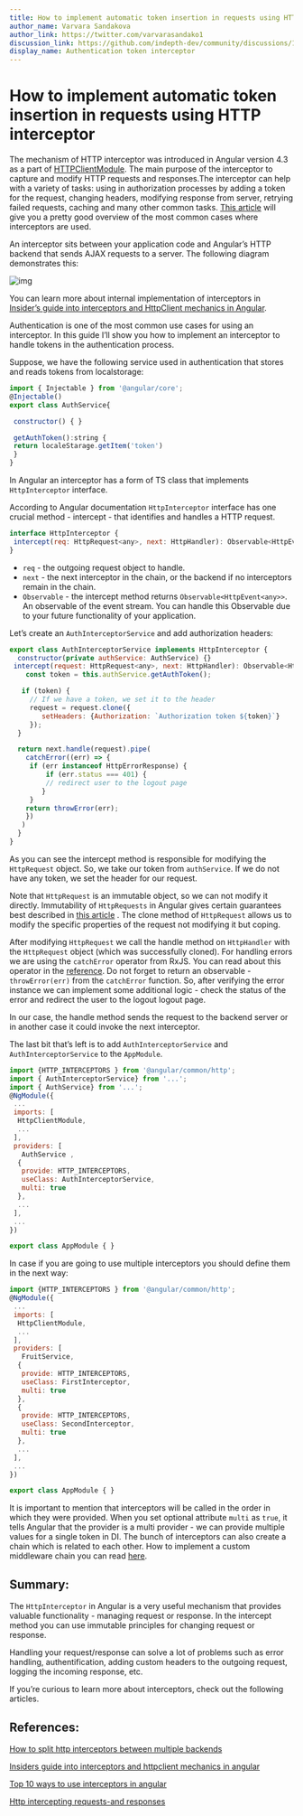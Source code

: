 ```yaml
---
title: How to implement automatic token insertion in requests using HTTP interceptor - Angular Tutorials | indepth.dev
author_name: Varvara Sandakova
author_link: https://twitter.com/varvarasandako1
discussion_link: https://github.com/indepth-dev/community/discussions/146
display_name: Authentication token interceptor
---
```

# **How to implement automatic token insertion in requests using HTTP interceptor**

The mechanism of HTTP interceptor was introduced in Angular version 4.3 as a part of [HTTPClientModule](https://www.tektutorialshub.com/angular/angular-httpclient/). The main purpose of the interceptor to capture and modify HTTP requests and responses.The interceptor can help with a variety of tasks: using in authorization processes by adding a token for the request, changing headers, modifying response from server, retrying failed requests, caching and many other common tasks. [This article](https://indepth.dev/posts/1051/top-10-ways-to-use-interceptors-in-angular) will give you a pretty good overview of the most common cases where interceptors are used.

An interceptor sits between your application code and Angular’s HTTP backend that sends AJAX requests to a server. The following diagram demonstrates this:

![img](https://lh6.googleusercontent.com/1zFNbLjk9WnHaWYC1L_yfX8F0kdfdhL32az8pnsZJ_Hs1Fr--pFvj29erHinni-U81VLpLZ9eqHkSwVKYxLdS35MqULhFUG23ffaB7hkKIEUZ77WVZgFVwXZl70ShfFAhlR9ijZ5)

You can learn more about internal implementation of interceptors in [Insider’s guide into interceptors and HttpClient mechanics in Angular](https://indepth.dev/posts/1118/insiders-guide-into-interceptors-and-httpclient-mechanics-in-angular). 

Authentication is one of the most common use cases for using an interceptor. In this guide I’ll show you how to implement an interceptor to handle tokens in the authentication process. 

Suppose, we have the following service used in authentication that stores and reads tokens from localstorage:

```javascript
import { Injectable } from '@angular/core';
@Injectable()
export class AuthService{

 constructor() { }

 getAuthToken():string {
 return localeStarage.getItem('token')
 }
}
```

In Angular an interceptor has a form of TS class that implements `HttpInterceptor` interface. 

According to Angular documentation `HttpInterceptor` interface has one crucial method - intercept - that identifies and handles a HTTP request.

```javascript
interface HttpInterceptor {
 intercept(req: HttpRequest<any>, next: HttpHandler): Observable<HttpEvent<any>>
}
```

- `req` - the outgoing request object to handle.
- `next` - the next interceptor in the chain, or the backend if no interceptors remain in the chain.
- `Observable` - the intercept method returns `Observable<HttpEvent<any>>`. An observable of the event stream. You can handle this Observable due to your future functionality of your application.

Let’s create an `AuthInterceptorService` and add authorization headers:

```javascript
export class AuthInterceptorService implements HttpInterceptor {
  constructor(private authService: AuthService) {} 
 intercept(request: HttpRequest<any>, next: HttpHandler): Observable<HttpEvent<any>> {  
    const token = this.authService.getAuthToken();

   if (token) {
     // If we have a token, we set it to the header
     request = request.clone({
        setHeaders: {Authorization: `Authorization token ${token}`}
     });
  }

  return next.handle(request).pipe(
  	catchError((err) => {
   	 if (err instanceof HttpErrorResponse) {
       	 if (err.status === 401) {
       	 // redirect user to the logout page
     	}
 	 }
  	return throwError(err);
	})
   )
  }
}
```

As you can see the intercept method is responsible for modifying the `HttpRequest` object. So, we take our token from `authService`. If we do not have any token, we set the header for our request.

Note that `HttpRequest` is an immutable object, so we can not modify it directly. Immutability of `HttpRequests`  in Angular gives certain guarantees best described in [this article](https://indepth.dev/posts/1381/immutability-importance-in-angular-applications) . The clone method of `HttpRequest` allows us to modify the specific properties of the request not modifying it but coping. 

After modifying `HttpRequest` we call the handle method on `HttpHandler` with the `HttpRequest` object (which was successfully cloned). For handling errors we are using the `catchError` operator from RxJS. You can read about this operator in the [reference](https://indepth.dev/reference/rxjs/operators/catch-error). Do not forget to return an observable - `throwError(err)` from the `catchError` function. So, after verifying the error instance we can implement some additional logic - check the status of the error and redirect the user to the logout logout page.

 In our case, the handle method sends the request to the backend server or in another case it could invoke the next interceptor.

 The last bit that’s left is to add `AuthInterceptorService` and `AuthInterceptorService` to the `AppModule`.

```javascript
import {HTTP_INTERCEPTORS } from '@angular/common/http';
import { AuthInterceptorService} from '...';
import { AuthService} from '...';
@NgModule({
 ...
 imports: [
  HttpClientModule,
  ...
 ],
 providers: [
   AuthService , 
  {
   provide: HTTP_INTERCEPTORS,
   useClass: AuthInterceptorService,
   multi: true
  },
  ...
 ],
 ...
})

export class AppModule { }
```

In case if you are going to use multiple interceptors you should define them in the next way:

```javascript
import {HTTP_INTERCEPTORS } from '@angular/common/http';
@NgModule({
 ...
 imports: [
  HttpClientModule,
  ...
 ],
 providers: [
   FruitService, 
  {
   provide: HTTP_INTERCEPTORS,
   useClass: FirstInterceptor,
   multi: true
  },
  {
   provide: HTTP_INTERCEPTORS,
   useClass: SecondInterceptor,
   multi: true
  },
  ...
 ],
 ...
})

export class AppModule { }
```

It is important to mention that interceptors will be called in the order in which they were provided. When you set optional attribute `multi` as `true`, it tells Angular that the provider is a multi provider - we can provide multiple values for a single token in DI. The bunch of interceptors can also create a chain which is related to each other. How to implement a custom middleware chain you can read [here](https://indepth.dev/posts/1118/insiders-guide-into-interceptors-and-httpclient-mechanics-in-angular#constructing-observable-stream-of-handlers-chain).

## **Summary:**

The `HttpInterceptor` in Angular is a very useful mechanism that provides valuable functionality - managing request or response. In the intercept method you can use immutable principles for changing request or response. 

Handling your request/response can solve a lot of problems such as error handling, authentification, adding custom headers to the outgoing request, logging the incoming response, etc. 

If you’re curious to learn more about interceptors, check out the following articles.

## **References:**

[How to split http interceptors between multiple backends](https://indepth.dev/posts/1455/how-to-split-http-interceptors-between-multiple-backends)

[Insiders guide into interceptors and httpclient mechanics in angular](https://indepth.dev/posts/1118/insiders-guide-into-interceptors-and-httpclient-mechanics-in-angular)

[Top 10 ways to use interceptors in angular](https://indepth.dev/posts/1051/top-10-ways-to-use-interceptors-in-angular)

[Http intercepting requests-and responses](https://angular.io/guide/http#intercepting-requests-and-responses)
